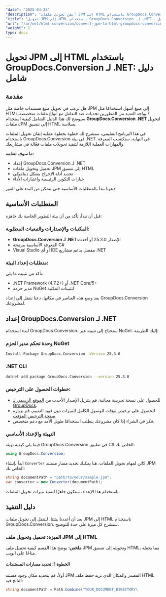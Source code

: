 ```yaml
---
"date": "2025-04-28"
"description": "أتقن تحويل ملفات JPM إلى HTML باستخدام GroupDocs.Conversion لـ .NET مع هذا الدليل المفصل. تعلّم كيفية الإعداد والتنفيذ وتحسين الأداء."
"title": "تحويل JPM إلى HTML باستخدام GroupDocs.Conversion لـ .NET - دليل شامل"
"url": "/ar/net/html-conversion/convert-jpm-to-html-groupdocs-conversion-dotnet/"
"weight": 1
type: docs
---
```

# تحويل JPM إلى HTML باستخدام GroupDocs.Conversion لـ .NET: دليل شامل

## مقدمة

هل ترغب في تحويل صيغ مستندات خاصة مثل JPM إلى صيغ أسهل استخدامًا مثل HTML؟ يواجه العديد من المطورين تحديات عند التعامل مع أنواع ملفات متخصصة. سيوضح لك هذا الدليل الشامل كيفية استخدام **GroupDocs.Conversion .NET** لتحويل ملفات JPM إلى تنسيق HTML بسلاسة.

في هذا البرنامج التعليمي، سنشرح لك خطوة بخطوة عملية إتقان تحويل الملفات باستخدام GroupDocs.Conversion في بيئة .NET. في النهاية، ستكتسب المعرفة والمهارات العملية اللازمة لتنفيذ تحويلات ملفات فعّالة في مشاريعك. 

**ما سوف تتعلمه:**
- إعداد GroupDocs.Conversion لـ .NET
- تحميل وتحويل ملفات JPM إلى تنسيق HTML
- تحديد أدلة الإخراج بشكل ديناميكي
- خيارات التكوين الرئيسية واعتبارات الأداء

دعونا نبدأ بالمتطلبات الأساسية حتى تتمكن من البدء على الفور!

## المتطلبات الأساسية

قبل أن نبدأ، تأكد من أن بيئة التطوير الخاصة بك جاهزة:

### المكتبات والإصدارات والتبعيات المطلوبة:
- **GroupDocs.Conversion لـ .NET**:الإصدار 25.3.0 أو أحدث
- المعرفة الأساسية ببرمجة C#
- Visual Studio أو أي IDE مفضل يدعم مشاريع .NET

### متطلبات إعداد البيئة:
تأكد من تثبيت ما يلي:
- .NET Framework (4.7.2+) أو .NET Core/5+
- مدير حزمة NuGet لتثبيتات المكتبة

بعد وضع هذه العناصر في مكانها، دعنا ننتقل إلى إعداد GroupDocs.Conversion لمشروعك.

## إعداد GroupDocs.Conversion لـ .NET

لبدء استخدام GroupDocs.Conversion، ستحتاج إلى تثبيته عبر NuGet. إليك الطريقة:

### **وحدة تحكم مدير الحزم NuGet**
```bash
Install-Package GroupDocs.Conversion -Version 25.3.0
```

### **.NET CLI**
```bash
dotnet add package GroupDocs.Conversion --version 25.3.0
```

### خطوات الحصول على الترخيص:
- للحصول على نسخة تجريبية مجانية، قم بتنزيل الإصدار الأحدث من [الموقع الرسمي لـ GroupDocs](https://releases.groupdocs.com/conversion/net/).
- للحصول على ترخيص مؤقت للوصول الكامل للميزات دون قيود التقييم، قم بزيارة [صفحة الترخيص المؤقت](https://purchase.groupdocs.com/temporary-license/).
- فكر في الشراء إذا كان مشروعك يتطلب استخدامًا طويل الأمد مع دعم متخصص.

### التهيئة والإعداد الأساسي
فيما يلي كيفية تهيئة GroupDocs.Conversion في تطبيق C# الخاص بك:

```csharp
using GroupDocs.Conversion;
```

ابدأ بإنشاء `Converter` كائن لمهام تحويل الملفات. هنا يمكنك تحديد مسار مستند JPM الخاص بك:

```csharp
string documentPath = "path/to/your/sample.jpm";
var converter = new Converter(documentPath);
```

باستخدام هذا الإعداد، ستكون جاهزًا لتنفيذ ميزات تحويل الملفات.

## دليل التنفيذ

بعد أن أعددنا بيئتنا، لننتقل إلى تحويل ملفات JPM إلى HTML باستخدام GroupDocs.Conversion. سنشرح كل ميزة على حدة للتوضيح.

### الميزة: تحميل وتحويل ملف JPM إلى HTML

**ملخص:**
يوضح هذا القسم كيفية تحميل ملف JPM وتحويله إلى تنسيق HTML، مما يجعله متاحًا على الويب.

#### الخطوة 1: تحديد مسارات المستندات
أولاً، قم بتحديد مكان وجود مستند JPM المصدر والمكان الذي تريد حفظ ملف HTML الناتج فيه:

```csharp
string documentPath = Path.Combine("YOUR_DOCUMENT_DIRECTORY\